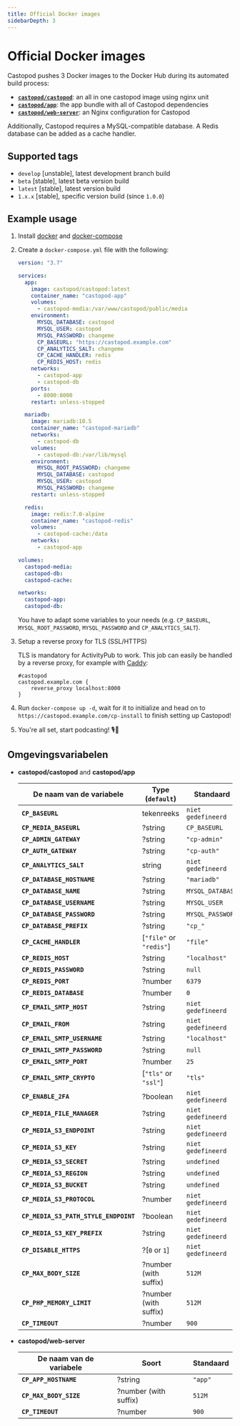 ```yaml
---
title: Official Docker images
sidebarDepth: 3
---
```


# Official Docker images

Castopod pushes 3 Docker images to the Docker Hub during its automated build
process:

- [**`castopod/castopod`**](https://hub.docker.com/r/castopod/castopod): an all
  in one castopod image using nginx unit
- [**`castopod/app`**](https://hub.docker.com/r/castopod/app): the app bundle
  with all of Castopod dependencies
- [**`castopod/web-server`**](https://hub.docker.com/r/castopod/web-server): an
  Nginx configuration for Castopod

Additionally, Castopod requires a MySQL-compatible database. A Redis database
can be added as a cache handler.

## Supported tags

- `develop` [unstable], latest development branch build
- `beta` [stable], latest beta version build
- `latest` [stable], latest version build
- `1.x.x` [stable], specific version build (since `1.0.0`)

## Example usage

1.  Install [docker](https://docs.docker.com/get-docker/) and
    [docker-compose](https://docs.docker.com/compose/install/)
2.  Create a `docker-compose.yml` file with the following:

    ```yml
    version: "3.7"

    services:
      app:
        image: castopod/castopod:latest
        container_name: "castopod-app"
        volumes:
          - castopod-media:/var/www/castopod/public/media
        environment:
          MYSQL_DATABASE: castopod
          MYSQL_USER: castopod
          MYSQL_PASSWORD: changeme
          CP_BASEURL: "https://castopod.example.com"
          CP_ANALYTICS_SALT: changeme
          CP_CACHE_HANDLER: redis
          CP_REDIS_HOST: redis
        networks:
          - castopod-app
          - castopod-db
        ports:
          - 8000:8000
        restart: unless-stopped

      mariadb:
        image: mariadb:10.5
        container_name: "castopod-mariadb"
        networks:
          - castopod-db
        volumes:
          - castopod-db:/var/lib/mysql
        environment:
          MYSQL_ROOT_PASSWORD: changeme
          MYSQL_DATABASE: castopod
          MYSQL_USER: castopod
          MYSQL_PASSWORD: changeme
        restart: unless-stopped

      redis:
        image: redis:7.0-alpine
        container_name: "castopod-redis"
        volumes:
          - castopod-cache:/data
        networks:
          - castopod-app

    volumes:
      castopod-media:
      castopod-db:
      castopod-cache:

    networks:
      castopod-app:
      castopod-db:
    ```

    You have to adapt some variables to your needs (e.g. `CP_BASEURL`,
    `MYSQL_ROOT_PASSWORD`, `MYSQL_PASSWORD` and `CP_ANALYTICS_SALT`).

3.  Setup a reverse proxy for TLS (SSL/HTTPS)

    TLS is mandatory for ActivityPub to work. This job can easily be handled by
    a reverse proxy, for example with [Caddy](https://caddyserver.com/):

    ```
    #castopod
    castopod.example.com {
        reverse_proxy localhost:8000
    }
    ```

4.  Run `docker-compose up -d`, wait for it to initialize and head on to
    `https://castopod.example.com/cp-install` to finish setting up Castopod!

5.  You're all set, start podcasting! 🎙️🚀

## Omgevingsvariabelen

- **castopod/castopod** and **castopod/app**

  | De naam van de variabele              | Type (`default`)        | Standaard          |
  | ------------------------------------- | ----------------------- | ------------------ |
  | **`CP_BASEURL`**                      | tekenreeks              | `niet gedefineerd` |
  | **`CP_MEDIA_BASEURL`**                | ?string                 | `CP_BASEURL`       |
  | **`CP_ADMIN_GATEWAY`**                | ?string                 | `"cp-admin"`       |
  | **`CP_AUTH_GATEWAY`**                 | ?string                 | `"cp-auth"`        |
  | **`CP_ANALYTICS_SALT`**               | string                  | `niet gedefineerd` |
  | **`CP_DATABASE_HOSTNAME`**            | ?string                 | `"mariadb"`        |
  | **`CP_DATABASE_NAME`**                | ?string                 | `MYSQL_DATABASE`   |
  | **`CP_DATABASE_USERNAME`**            | ?string                 | `MYSQL_USER`       |
  | **`CP_DATABASE_PASSWORD`**            | ?string                 | `MYSQL_PASSWORD`   |
  | **`CP_DATABASE_PREFIX`**              | ?string                 | `"cp_"`            |
  | **`CP_CACHE_HANDLER`**                | [`"file"` or `"redis"`] | `"file"`           |
  | **`CP_REDIS_HOST`**                   | ?string                 | `"localhost"`      |
  | **`CP_REDIS_PASSWORD`**               | ?string                 | `null`             |
  | **`CP_REDIS_PORT`**                   | ?number                 | `6379`             |
  | **`CP_REDIS_DATABASE`**               | ?number                 | `0`                |
  | **`CP_EMAIL_SMTP_HOST`**              | ?string                 | `niet gedefineerd` |
  | **`CP_EMAIL_FROM`**                   | ?string                 | `niet gedefineerd` |
  | **`CP_EMAIL_SMTP_USERNAME`**          | ?string                 | `"localhost"`      |
  | **`CP_EMAIL_SMTP_PASSWORD`**          | ?string                 | `null`             |
  | **`CP_EMAIL_SMTP_PORT`**              | ?number                 | `25`               |
  | **`CP_EMAIL_SMTP_CRYPTO`**            | [`"tls"` or `"ssl"`]    | `"tls"`            |
  | **`CP_ENABLE_2FA`**                   | ?boolean                | `niet gedefineerd` |
  | **`CP_MEDIA_FILE_MANAGER`**           | ?string                 | `niet gedefineerd` |
  | **`CP_MEDIA_S3_ENDPOINT`**            | ?string                 | `niet gedefineerd` |
  | **`CP_MEDIA_S3_KEY`**                 | ?string                 | `niet gedefineerd` |
  | **`CP_MEDIA_S3_SECRET`**              | ?string                 | `undefined`        |
  | **`CP_MEDIA_S3_REGION`**              | ?string                 | `undefined`        |
  | **`CP_MEDIA_S3_BUCKET`**              | ?string                 | `undefined`        |
  | **`CP_MEDIA_S3_PROTOCOL`**            | ?number                 | `niet gedefineerd` |
  | **`CP_MEDIA_S3_PATH_STYLE_ENDPOINT`** | ?boolean                | `niet gedefineerd` |
  | **`CP_MEDIA_S3_KEY_PREFIX`**          | ?string                 | `niet gedefineerd` |
  | **`CP_DISABLE_HTTPS`**                | ?[`0` or `1`]           | `niet gedefineerd` |
  | **`CP_MAX_BODY_SIZE`**                | ?number (with suffix)   | `512M`             |
  | **`CP_PHP_MEMORY_LIMIT`**             | ?number (with suffix)   | `512M`             |
  | **`CP_TIMEOUT`**                      | ?number                 | `900`              |

- **castopod/web-server**

  | De naam van de variabele | Soort                 | Standaard |
  | ------------------------ | --------------------- | --------- |
  | **`CP_APP_HOSTNAME`**    | ?string               | `"app"`   |
  | **`CP_MAX_BODY_SIZE`**   | ?number (with suffix) | `512M`    |
  | **`CP_TIMEOUT`**         | ?number               | `900`     |
